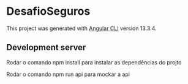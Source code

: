# DesafioSeguros

This project was generated with [Angular CLI](https://github.com/angular/angular-cli) version 13.3.4.

## Development server

Rodar o comando npm install para instalar as dependências do projto

Rodar o comando npm run api para mockar a api
